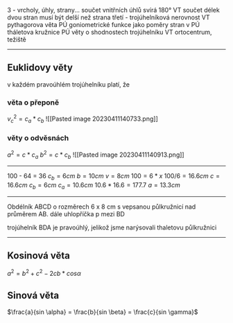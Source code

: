 3 - vrcholy, úhly, strany...
součet vnitřních úhlů svírá 180° VT
součet délek dvou stran musí být delší než strana třetí - trojúhelníková nerovnost VT
pythagorova věta PÚ
goniometrické funkce jako poměry stran v PÚ
tháletova kružnice PÚ
věty o shodnostech trojúhelníku VT
ortocentrum, težiště

---

## Euklidovy věty 


v každém pravoúhlém trojúhelníku platí, že
### věta o přeponě  

$v^2_c = c_a * c_b$
![[Pasted image 20230411140733.png]]

### věty o odvěsnách
$a^2 = c * c_a$
$b^2 = c*c_b$
![[Pasted image 20230411140913.png]]

--- 

100 - 64 = 36
$c_b = 6cm$
$b = 10cm$
$v = 8cm$
$100 = 6*x$
$100/6 = 16.6cm$
$c = 16.6cm$
$c_b = 6cm$
$c_a = 10.6cm$
$10.6 * 16.6 = 177.7$
$a = 13.3cm$

---
Obdélník ABCD o rozměrech 6 x 8 cm s vepsanou půlkružnicí nad průměrem AB. dále uhlopříčka p mezi BD

trojúhelník BDA je pravoúhlý, jelikož jsme narýsovali thaletovu půlkružnici

---


## Kosinová věta
$a^2  = b^2+c^2 - 2cb*cos \alpha$




## Sinová věta
$\frac{a}{sin \alpha} = \frac{b}{sin \beta} = \frac{c}{sin \gamma}$
